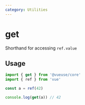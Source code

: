 ```yaml
---
category: Utilities
---
```


# get

Shorthand for accessing `ref.value`

## Usage

```ts twoslash
import { get } from '@vueuse/core'
import { ref } from 'vue'

const a = ref(42)

console.log(get(a)) // 42
```
